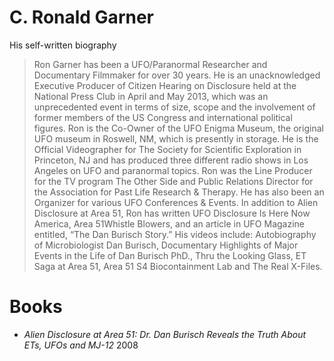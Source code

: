 # C. Ronald Garner

His self-written biography 
> Ron Garner has been a UFO/Paranormal Researcher and Documentary
Filmmaker for over 30 years. He is an unacknowledged Executive Producer
of Citizen Hearing on Disclosure held at the National Press Club in April and
May 2013, which was an unprecedented event in terms of size, scope and the
involvement of former members of the US Congress and international
political figures.
> Ron is the Co-Owner of the UFO Enigma Museum, the original UFO
museum in Roswell, NM, which is presently in storage. He is the Official
Videographer for The Society for Scientific Exploration in Princeton, NJ and
has produced three different radio shows in Los Angeles on UFO and
paranormal topics. Ron was the Line Producer for the TV program The Other
Side and Public Relations Director for the Association for Past Life Research
& Therapy. He has also been an Organizer for various UFO Conferences &
Events.
> In addition to Alien Disclosure at Area 51, Ron has written UFO Disclosure
Is Here Now America, Area 51Whistle Blowers, and an article in UFO
Magazine entitled, “The Dan Burisch Story.” His videos include:
Autobiography of Microbiologist Dan Burisch, Documentary Highlights of
Major Events in the Life of Dan Burisch PhD., Thru the Looking Glass, ET
Saga at Area 51, Area 51 S4 Biocontainment Lab and The Real X-Files.

# Books

- *Alien Disclosure at Area 51: Dr. Dan Burisch Reveals the Truth About ETs, UFOs and MJ-12* 2008
